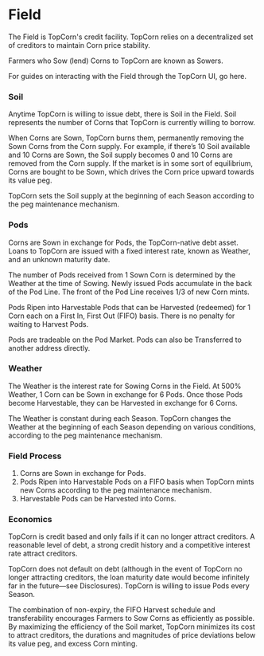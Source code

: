 # Field

The Field is TopCorn's credit facility. TopCorn relies on a decentralized set of creditors to maintain Corn price stability.

Farmers who Sow (lend) Corns to TopCorn are known as Sowers.

For guides on interacting with the Field through the TopCorn UI, go here.

### **Soil**

Anytime TopCorn is willing to issue debt, there is Soil in the Field. Soil represents the number of Corns that TopCorn is currently willing to borrow.

When Corns are Sown, TopCorn burns them, permanently removing the Sown Corns from the Corn supply. For example, if there’s 10 Soil available and 10 Corns are Sown, the Soil supply becomes 0 and 10 Corns are removed from the Corn supply. If the market is in some sort of equilibrium, Corns are bought to be Sown, which drives the Corn price upward towards its value peg.

TopCorn sets the Soil supply at the beginning of each Season according to the peg maintenance mechanism.

### **Pods**

Corns are Sown in exchange for Pods, the TopCorn-native debt asset. Loans to TopCorn are issued with a fixed interest rate, known as Weather, and an unknown maturity date.

The number of Pods received from 1 Sown Corn is determined by the Weather at the time of Sowing. Newly issued Pods accumulate in the back of the Pod Line. The front of the Pod Line receives 1/3 of new Corn mints.

Pods Ripen into Harvestable Pods that can be Harvested (redeemed) for 1 Corn each on a First In, First Out (FIFO) basis. There is no penalty for waiting to Harvest Pods.

Pods are tradeable on the Pod Market. Pods can also be Transferred to another address directly.

### Weather&#x20;

The Weather is the interest rate for Sowing Corns in the Field. At 500% Weather, 1 Corn can be Sown in exchange for 6 Pods. Once those Pods become Harvestable, they can be Harvested in exchange for 6 Corns.

The Weather is constant during each Season. TopCorn changes the Weather at the beginning of each Season depending on various conditions, according to the peg maintenance mechanism.

### **Field Process**

1. Corns are Sown in exchange for Pods.
2. Pods Ripen into Harvestable Pods on a FIFO basis when TopCorn mints new Corns according to the peg maintenance mechanism.
3. Harvestable Pods can be Harvested into Corns.

### **Economics**

TopCorn is credit based and only fails if it can no longer attract creditors. A reasonable level of debt, a strong credit history and a competitive interest rate attract creditors.

TopCorn does not default on debt (although in the event of TopCorn no longer attracting creditors, the loan maturity date would become infinitely far in the future—see Disclosures). TopCorn is willing to issue Pods every Season.

The combination of non-expiry, the FIFO Harvest schedule and transferability encourages Farmers to Sow Corns as efficiently as possible. By maximizing the efficiency of the Soil market, TopCorn minimizes its cost to attract creditors, the durations and magnitudes of price deviations below its value peg, and excess Corn minting.
